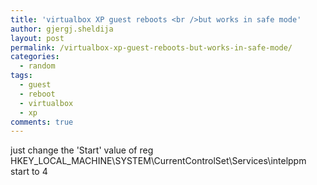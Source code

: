 ```yaml
---
title: 'virtualbox XP guest reboots <br />but works in safe mode'
author: gjergj.sheldija
layout: post
permalink: /virtualbox-xp-guest-reboots-but-works-in-safe-mode/
categories:
  - random
tags:
  - guest
  - reboot
  - virtualbox
  - xp
comments: true
---
```

just change the 'Start' value of reg HKEY\_LOCAL\_MACHINE\SYSTEM\CurrentControlSet\Services\intelppm start to 4
